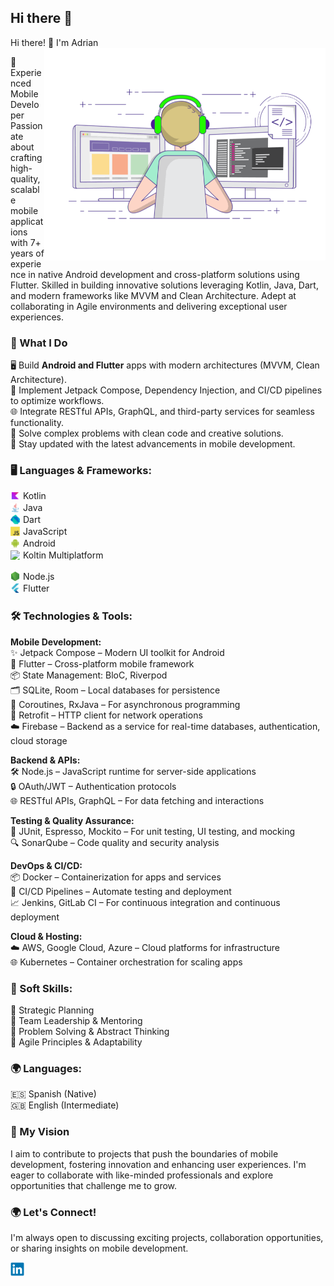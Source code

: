 ## Hi there 👋

Hi there! 👋 I'm Adrian
<img align="right" alt="GIF" src="https://github.com/a7asoft/a7asoft/blob/d564791b1a6b924236e2c2011c8542020e815797/assets/coding-freak.gif" width="450" height="340" />

🚀 Experienced Mobile Developer
Passionate about crafting high-quality, scalable mobile applications with 7+ years of experience in native Android development and cross-platform solutions using Flutter. Skilled in building innovative solutions leveraging Kotlin, Java, Dart, and modern frameworks like MVVM and Clean Architecture. Adept at collaborating in Agile environments and delivering exceptional user experiences.

### 🎯 What I Do  
🖥️ Build **Android and Flutter** apps with modern architectures (MVVM, Clean Architecture).  
🚀 Implement Jetpack Compose, Dependency Injection, and CI/CD pipelines to optimize workflows.  
🌐 Integrate RESTful APIs, GraphQL, and third-party services for seamless functionality.  
🔧 Solve complex problems with clean code and creative solutions.  
🌱 Stay updated with the latest advancements in mobile development.  


### 🖥️ Languages & Frameworks:  
<span style="display: inline-flex; align-items: center;">
  <img src="https://raw.githubusercontent.com/devicons/devicon/master/icons/kotlin/kotlin-original.svg" alt="Kotlin Logo" width="15" height="15" style="vertical-align: middle; margin-right: 5px;"/> Kotlin
</span><br>
<span style="display: inline-flex; align-items: center;">
  <img src="https://raw.githubusercontent.com/devicons/devicon/master/icons/java/java-original.svg" alt="Java Logo" width="15" height="15" style="vertical-align: middle; margin-right: 5px;"/> Java
</span><br>
<span style="display: inline-flex; align-items: center;">
  <img src="https://raw.githubusercontent.com/devicons/devicon/master/icons/dart/dart-original.svg" alt="Dart Logo" width="15" height="15" style="vertical-align: middle; margin-right: 5px;"/> Dart
</span><br>
<span style="display: inline-flex; align-items: center;">
  <img src="https://raw.githubusercontent.com/devicons/devicon/master/icons/javascript/javascript-original.svg" alt="JavaScript Logo" width="15" height="15" style="vertical-align: middle; margin-right: 5px;"/> JavaScript
</span><br>
<span style="display: inline-flex; align-items: center;">
  <img src="https://raw.githubusercontent.com/devicons/devicon/master/icons/android/android-original.svg" alt="Android Logo" width="15" height="15" style="vertical-align: middle; margin-right: 5px;"/> Android
</span><br>
<span style="display: inline-flex; align-items: center;">
  <img src="https://plugins.jetbrains.com/files/14936/619574/icon/pluginIcon.svg" alt="Kotlin MP Logo" width="15" height="15" style="vertical-align: middle; margin-right: 5px;"/> Koltin Multiplatform
</span><br>
<span style="display: inline-flex; align-items: center;">
  <img src="https://raw.githubusercontent.com/devicons/devicon/master/icons/nodejs/nodejs-original.svg" alt="Node.js Logo" width="15" height="15" style="vertical-align: middle; margin-right: 5px;"/> Node.js
</span><br>
<span style="display: inline-flex; align-items: center;">
  <img src="https://raw.githubusercontent.com/devicons/devicon/master/icons/flutter/flutter-original.svg" alt="Flutter Logo" width="15" height="15" style="vertical-align: middle; margin-right: 5px;"/> Flutter
</span>


### 🛠️ Technologies & Tools:  
**Mobile Development:**  
✨ Jetpack Compose – Modern UI toolkit for Android  
🌱 Flutter – Cross-platform mobile framework  
📦 State Management: BloC, Riverpod  
🗂️ SQLite, Room – Local databases for persistence  
🔧 Coroutines, RxJava – For asynchronous programming  
🔗 Retrofit – HTTP client for network operations  
☁️ Firebase – Backend as a service for real-time databases, authentication, cloud storage  

**Backend & APIs:**  
🛠️ Node.js – JavaScript runtime for server-side applications  
🔒 OAuth/JWT – Authentication protocols  
🌐 RESTful APIs, GraphQL – For data fetching and interactions  

**Testing & Quality Assurance:**  
🧪 JUnit, Espresso, Mockito – For unit testing, UI testing, and mocking  
🔍 SonarQube – Code quality and security analysis  

**DevOps & CI/CD:**  
📦 Docker – Containerization for apps and services  
🔄 CI/CD Pipelines – Automate testing and deployment  
📈 Jenkins, GitLab CI – For continuous integration and continuous deployment  

**Cloud & Hosting:**  
☁️ AWS, Google Cloud, Azure – Cloud platforms for infrastructure  
🌐 Kubernetes – Container orchestration for scaling apps  

### 🧠 Soft Skills:  
🎯 Strategic Planning  
👥 Team Leadership & Mentoring  
🧩 Problem Solving & Abstract Thinking  
🔄 Agile Principles & Adaptability  

### 🌍 Languages:  
🇪🇸 Spanish (Native)  
🇬🇧 English (Intermediate)  

### 🎯 My Vision  
I aim to contribute to projects that push the boundaries of mobile development, fostering innovation and enhancing user experiences. I'm eager to collaborate with like-minded professionals and explore opportunities that challenge me to grow.  

### 🌍 Let's Connect!  
I'm always open to discussing exciting projects, collaboration opportunities, or sharing insights on mobile development.  

<a href="https://www.linkedin.com/in/apzaldivar/" target="_blank">
  <img align="left" alt="LinkedIn" width="22px" src="https://raw.githubusercontent.com/devicons/devicon/master/icons/linkedin/linkedin-original.svg" />
</a>